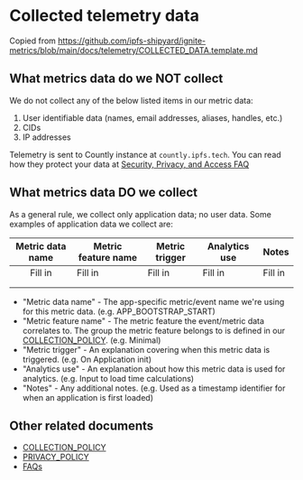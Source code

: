 # Collected telemetry data

Copied from https://github.com/ipfs-shipyard/ignite-metrics/blob/main/docs/telemetry/COLLECTED_DATA.template.md

<!--
This is the default for projects using the ignite-metrics library. Each project's own `./docs/telemetry/COLLECTED_DATA.md` file should contain very specific information under each of the following sections:

* 'What metrics data DO we collect'

-->
## What metrics data do we NOT collect

We do not collect any of the below listed items in our metric data:

1. User identifiable data (names, email addresses, aliases, handles, etc.)
2. CIDs
3. IP addresses

Telemetry is sent to Countly instance at `countly.ipfs.tech`. You can read how they protect your data at [Security, Privacy, and Access FAQ](https://support.count.ly/hc/en-us/articles/360037501372-Security-Privacy-and-Access-FAQ)

## What metrics data DO we collect

As a general rule, we collect only application data; no user data. Some examples of application data we collect are:

| Metric data name | Metric feature name | Metric trigger | Analytics use | Notes         |
|:----------------:|---------------------|----------------|---------------|---------------|
| Fill in          | Fill in             | Fill in        | Fill in       | Fill in       |
|                  |                     |                |               |               |
|                  |                     |                |               |               |

* "Metric data name" - The app-specific metric/event name we're using for this metric data. (e.g. APP_BOOTSTRAP_START)
* "Metric feature name" - The metric feature the event/metric data correlates to. The group the metric feature belongs to is defined in our [COLLECTION_POLICY](https://github.com/ipfs-shipyard/ignite-metrics/blob/main/docs/telemetry/COLLECTION_POLICY.md#metric-features-and-their-groupings). (e.g. Minimal)
* "Metric trigger" - An explanation covering when this metric data is triggered. (e.g. On Application init)
* "Analytics use" - An explanation about how this metric data is used for analytics. (e.g. Input to load time calculations)
* "Notes" - Any additional notes. (e.g. Used as a timestamp identifier for when an application is first loaded)

## Other related documents

* [COLLECTION_POLICY](https://github.com/ipfs-shipyard/ignite-metrics/blob/main/docs/telemetry/COLLECTION_POLICY.md)
* [PRIVACY_POLICY](https://github.com/ipfs-shipyard/ignite-metrics/blob/main/docs/telemetry/PRIVACY_POLICY.md)
* [FAQs](https://github.com/ipfs-shipyard/ignite-metrics/blob/main/docs/telemetry/FAQs.md)

